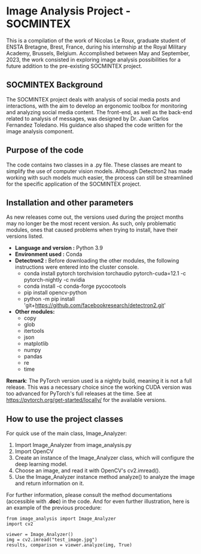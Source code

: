 # Image Analysis Project - SOCMINTEX
This is a compilation of the work of Nicolas Le Roux, graduate student of ENSTA Bretagne, Brest, France, during his internship at the Royal Military Academy, Brussels, Belgium. Accomplished between May and September, 2023, the work consisted in exploring image analysis possibilities for a future addition to the pre-existing SOCMINTEX project.

## SOCMINTEX Background
The SOCMINTEX project deals with analysis of social media posts and interactions, with the aim to develop an ergonomic toolbox for monitoring and analyzing social media content. The front-end, as well as the back-end related to analysis of messages, was designed by Dr. Juan Carlos Fernandez Toledano. His guidance also shaped the code written for the image analysis component.

## Purpose of the code
The code contains two classes in a .py file. These classes are meant to simplify the use of computer vision models. Although Detectron2 has made working with such models much easier, the process can still be streamlined for the specific application of the SOCMINTEX project.

## Installation and other parameters
As new releases come out, the versions used during the project months may no longer be the most recent version. As such, only problematic modules, ones that caused problems when trying to install, have their versions listed.
- **Language and version :** Python 3.9
- **Environment used :** Conda
- **Detectron2 :** Before downloading the other modules, the following instructions were entered into the cluster console.
  - conda install pytorch torchvision torchaudio pytorch-cuda=12.1 -c pytorch-nightly -c nvidia
  - conda install -c conda-forge pycocotools
  - pip install opencv-python
  - python -m pip install 'git+https://github.com/facebookresearch/detectron2.git'
- **Other modules:**
  - copy
  - glob
  - itertools
  - json
  - matplotlib
  - numpy
  - pandas
  - re
  - time

**Remark**: The PyTorch version used is a nightly build, meaning it is not a full release. This was a necessary choice since the working CUDA version was too advanced for PyTorch's full releases at the time. See at https://pytorch.org/get-started/locally/ for the available versions.

## How to use the project classes
For quick use of the main class, Image_Analyzer:
1. Import Image_Analyzer from image_analysis.py
2. Import OpenCV
3. Create an instance of the Image_Analyzer class, which will configure the deep learning model.
4. Choose an image, and read it with OpenCV's cv2.imread().
5. Use the Image_Analyzer instance method analyze() to analyze the image and return information on it.

For further information, please consult the method documentations (accessible with .__doc__) in the code. And for even further illustration, here is an example of the previous procedure:
```
from image_analysis import Image_Analyzer
import cv2

viewer = Image_Analyzer()
img = cv2.imread("test_image.jpg")
results, comparison = viewer.analyze(img, True)
```
